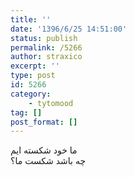 ```yaml
---
title: ''
date: '1396/6/25 14:51:00'
status: publish
permalink: /5266
author: straxico
excerpt: ''
type: post
id: 5266
category:
    - tytomood
tag: []
post_format: []
---
```

ما خود شکسته ایم  
چه باشد شکست ما؟